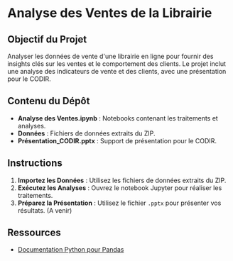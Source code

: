 # Analyse des Ventes de la Librairie

## Objectif du Projet
Analyser les données de vente d'une librairie en ligne pour fournir des insights clés sur les ventes et le comportement des clients. Le projet inclut une analyse des indicateurs de vente et des clients, avec une présentation pour le CODIR.

## Contenu du Dépôt
- **Analyse des Ventes.ipynb** : Notebooks contenant les traitements et analyses.
- **Données** : Fichiers de données extraits du ZIP.
- **Présentation_CODIR.pptx** : Support de présentation pour le CODIR.

## Instructions
1. **Importez les Données** : Utilisez les fichiers de données extraits du ZIP.
2. **Exécutez les Analyses** : Ouvrez le notebook Jupyter pour réaliser les traitements.
3. **Préparez la Présentation** : Utilisez le fichier `.pptx` pour présenter vos résultats. (A venir)

## Ressources
- [Documentation Python pour Pandas](https://pandas.pydata.org/pandas-docs/stable/)
